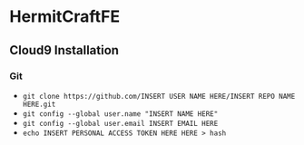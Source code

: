# HermitCraftFE

## Cloud9 Installation
### Git
  * `git clone https://github.com/INSERT USER NAME HERE/INSERT REPO NAME HERE.git`
  * `git config --global user.name "INSERT NAME HERE"`
  * `git config --global user.email INSERT EMAIL HERE`
  * `echo INSERT PERSONAL ACCESS TOKEN HERE HERE > hash`
